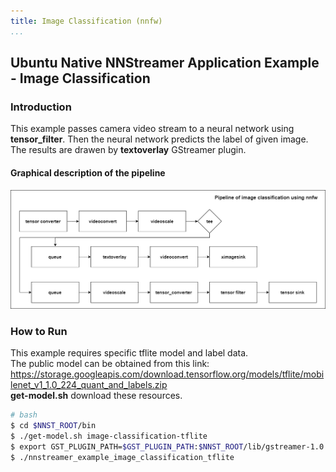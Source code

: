 ```yaml
---
title: Image Classification (nnfw)
...
```


## Ubuntu Native NNStreamer Application Example - Image Classification
### Introduction
This example passes camera video stream to a neural network using **tensor_filter**. 
Then the neural network predicts the label of given image. The results are drawen by **textoverlay** GStreamer plugin.

#### Graphical description of the pipeline
![pipeline-img](./image_classification_nnfw.png)

### How to Run
This example requires specific tflite model and label data.  
The public model can be obtained from this link: https://storage.googleapis.com/download.tensorflow.org/models/tflite/mobilenet_v1_1.0_224_quant_and_labels.zip   
**get-model.<span>sh** download these resources.
```bash
# bash
$ cd $NNST_ROOT/bin
$ ./get-model.sh image-classification-tflite
$ export GST_PLUGIN_PATH=$GST_PLUGIN_PATH:$NNST_ROOT/lib/gstreamer-1.0
$ ./nnstreamer_example_image_classification_tflite
```

